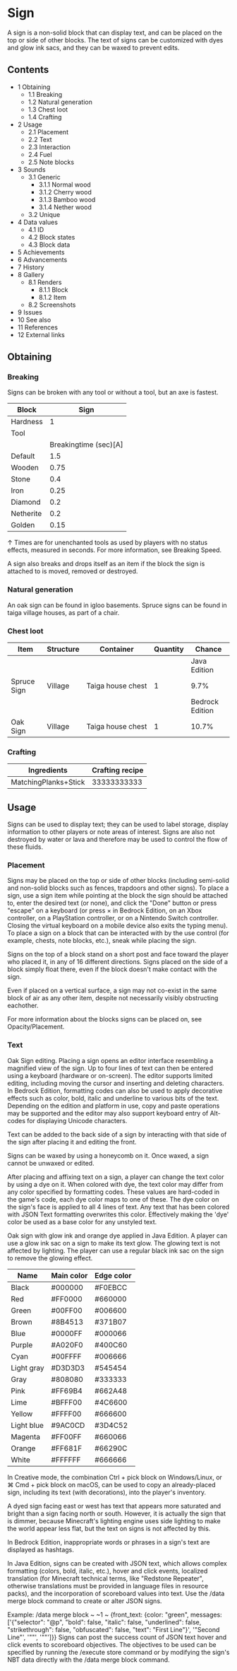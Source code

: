 # Sign
A sign is a non-solid block that can display text, and can be placed on the top or side of other blocks. The text of signs can be customized with dyes and glow ink sacs, and they can be waxed to prevent edits.

## Contents
- 1 Obtaining
	- 1.1 Breaking
	- 1.2 Natural generation
	- 1.3 Chest loot
	- 1.4 Crafting
- 2 Usage
	- 2.1 Placement
	- 2.2 Text
	- 2.3 Interaction
	- 2.4 Fuel
	- 2.5 Note blocks
- 3 Sounds
	- 3.1 Generic
		- 3.1.1 Normal wood
		- 3.1.2 Cherry wood
		- 3.1.3 Bamboo wood
		- 3.1.4 Nether wood
	- 3.2 Unique
- 4 Data values
	- 4.1 ID
	- 4.2 Block states
	- 4.3 Block data
- 5 Achievements
- 6 Advancements
- 7 History
- 8 Gallery
	- 8.1 Renders
		- 8.1.1 Block
		- 8.1.2 Item
	- 8.2 Screenshots
- 9 Issues
- 10 See also
- 11 References
- 12 External links

## Obtaining
### Breaking
Signs can be broken with any tool or without a tool, but an axe is fastest.

| Block     | Sign                  |
|-----------|-----------------------|
| Hardness  | 1                     |
| Tool      |                       |
|           | Breakingtime (sec)[A] |
| Default   | 1.5                   |
| Wooden    | 0.75                  |
| Stone     | 0.4                   |
| Iron      | 0.25                  |
| Diamond   | 0.2                   |
| Netherite | 0.2                   |
| Golden    | 0.15                  |


↑ Times are for unenchanted tools as used by players with no status effects, measured in seconds. For more information, see Breaking Speed.


A sign also breaks and drops itself as an item if the block the sign is attached to is moved, removed or destroyed.

### Natural generation
An oak sign can be found in igloo basements. Spruce signs can be found in taiga village houses, as part of a chair.

### Chest loot
| Item        | Structure | Container         | Quantity | Chance          |
|-------------|-----------|-------------------|----------|-----------------|
|             |           |                   |          | Java Edition    |
| Spruce Sign | Village   | Taiga house chest | 1        | 9.7%            |
|             |           |                   |          | Bedrock Edition |
| Oak Sign    | Village   | Taiga house chest | 1        | 10.7%           |

### Crafting
| Ingredients          | Crafting recipe |
|----------------------|-----------------|
| MatchingPlanks+Stick | 33333333333     |

## Usage
Signs can be used to display text; they can be used to label storage, display information to other players or note areas of interest. Signs are also not destroyed by water or lava and therefore may be used to control the flow of these fluids.

### Placement
Signs may be placed on the top or side of other blocks (including semi-solid and non-solid blocks such as fences, trapdoors and other signs). To place a sign, use a sign item while pointing at the block the sign should be attached to, enter the desired text (or none), and click the "Done" button or press "escape" on a keyboard (or press × in Bedrock Edition,  on an Xbox controller,  on a PlayStation controller, or  on a Nintendo Switch controller. Closing the virtual keyboard on a mobile device also exits the typing menu). To place a sign on a block that can be interacted with by the use control (for example, chests, note blocks, etc.), sneak while placing the sign.

Signs on the top of a block stand on a short post and face toward the player who placed it, in any of 16 different directions. Signs placed on the side of a block simply float there, even if the block doesn't make contact with the sign.

Even if placed on a vertical surface, a sign may not co-exist in the same block of air as any other item, despite not necessarily visibly obstructing eachother.

For more information about the blocks signs can be placed on, see Opacity/Placement.

### Text
Oak Sign editing.
Placing a sign opens an editor interface resembling a magnified view of the sign. Up to four lines of text can then be entered using a keyboard (hardware or on-screen). The editor supports limited editing, including moving the cursor and inserting and deleting characters. In Bedrock Edition, formatting codes can also be used to apply decorative effects such as color, bold, italic and underline to various bits of the text. Depending on the edition and platform in use, copy and paste operations may be supported and the editor may also support keyboard entry of Alt-codes for displaying Unicode characters.

Text can be added to the back side of a sign by interacting with that side of the sign after placing it and editing the front.

Signs can be waxed by using a honeycomb on it. Once waxed, a sign cannot be unwaxed or edited.

After placing and affixing text on a sign, a player can change the text color by using a dye on it. When colored with dye, the text color may differ from any color specified by formatting codes. These values are hard-coded in the game's code, each dye color maps to one of these. The dye color on the sign's face is applied to all 4 lines of text. Any text that has been colored with JSON Text formatting overwrites this color. Effectively making the 'dye' color be used as a base color for any unstyled text.

Oak sign with glow ink and orange dye applied in Java Edition.
A player can use a glow ink sac on a sign to make its text glow. The glowing text is not affected by lighting. The player can use a regular black ink sac on the sign to remove the glowing effect.

| Name       | Main color | Edge color |
|------------|------------|------------|
| Black      | #000000    | #F0EBCC    |
| Red        | #FF0000    | #660000    |
| Green      | #00FF00    | #006600    |
| Brown      | #8B4513    | #371B07    |
| Blue       | #0000FF    | #000066    |
| Purple     | #A020F0    | #400C60    |
| Cyan       | #00FFFF    | #006666    |
| Light gray | #D3D3D3    | #545454    |
| Gray       | #808080    | #333333    |
| Pink       | #FF69B4    | #662A48    |
| Lime       | #BFFF00    | #4C6600    |
| Yellow     | #FFFF00    | #666600    |
| Light blue | #9AC0CD    | #3D4C52    |
| Magenta    | #FF00FF    | #660066    |
| Orange     | #FF681F    | #66290C    |
| White      | #FFFFFF    | #666666    |

In Creative mode, the combination Ctrl + pick block on Windows/Linux, or ⌘ Cmd + pick block on macOS, can be used to copy an already-placed sign, including its text (with decorations), into the player's inventory.

A dyed sign facing east or west has text that appears more saturated and bright than a sign facing north or south. However, it is actually the sign that is dimmer, because Minecraft's lighting engine uses side lighting to make the world appear less flat, but the text on signs is not affected by this.

In Bedrock Edition, inappropriate words or phrases in a sign's text are displayed as hashtags.

In Java Edition, signs can be created with JSON text, which allows complex formatting (colors, bold, italic, etc.), hover and click events, localized translation (for Minecraft technical terms, like "Redstone Repeater", otherwise translations must be provided in language files in resource packs), and the incorporation of scoreboard values into text. Use the /data merge block command to create or alter JSON signs.

Example: /data merge block ~ ~1 ~ {front_text: {color: "green", messages: ['{"selector": "@p", "bold": false, "italic": false, "underlined": false, "strikethrough": false, "obfuscated": false, "text": "First Line"}', '"Second Line"', '""', '""']}}
Signs can post the success count of JSON text hover and click events to scoreboard objectives. The objectives to be used can be specified by running the /execute store command or by modifying the sign's NBT data directly with the /data merge block command.

